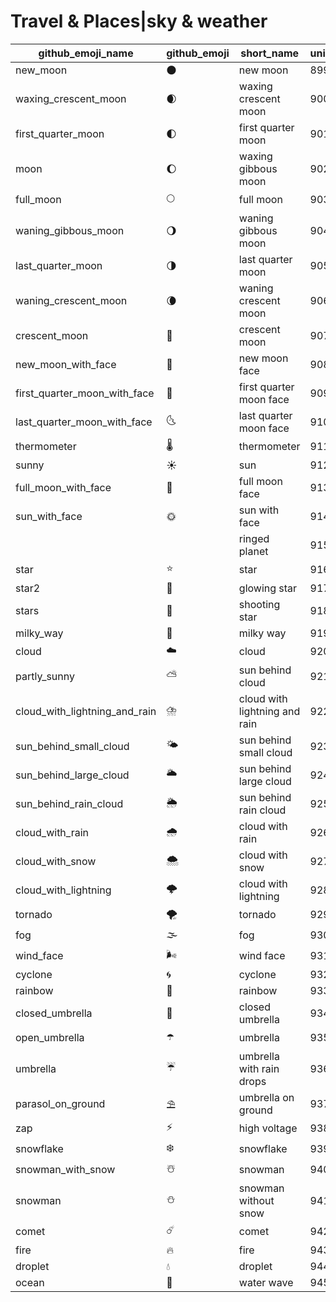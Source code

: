 # Travel & Places|sky & weather

|github_emoji_name|github_emoji|short_name|unicode_index|
|---|---|---|---|
|new_moon|:new_moon:|new moon|899|
|waxing_crescent_moon|:waxing_crescent_moon:|waxing crescent moon|900|
|first_quarter_moon|:first_quarter_moon:|first quarter moon|901|
|moon|:moon:|waxing gibbous moon|902|
|full_moon|:full_moon:|full moon|903|
|waning_gibbous_moon|:waning_gibbous_moon:|waning gibbous moon|904|
|last_quarter_moon|:last_quarter_moon:|last quarter moon|905|
|waning_crescent_moon|:waning_crescent_moon:|waning crescent moon|906|
|crescent_moon|:crescent_moon:|crescent moon|907|
|new_moon_with_face|:new_moon_with_face:|new moon face|908|
|first_quarter_moon_with_face|:first_quarter_moon_with_face:|first quarter moon face|909|
|last_quarter_moon_with_face|:last_quarter_moon_with_face:|last quarter moon face|910|
|thermometer|:thermometer:|thermometer|911|
|sunny|:sunny:|sun|912|
|full_moon_with_face|:full_moon_with_face:|full moon face|913|
|sun_with_face|:sun_with_face:|sun with face|914|
|||ringed planet|915|
|star|:star:|star|916|
|star2|:star2:|glowing star|917|
|stars|:stars:|shooting star|918|
|milky_way|:milky_way:|milky way|919|
|cloud|:cloud:|cloud|920|
|partly_sunny|:partly_sunny:|sun behind cloud|921|
|cloud_with_lightning_and_rain|:cloud_with_lightning_and_rain:|cloud with lightning and rain|922|
|sun_behind_small_cloud|:sun_behind_small_cloud:|sun behind small cloud|923|
|sun_behind_large_cloud|:sun_behind_large_cloud:|sun behind large cloud|924|
|sun_behind_rain_cloud|:sun_behind_rain_cloud:|sun behind rain cloud|925|
|cloud_with_rain|:cloud_with_rain:|cloud with rain|926|
|cloud_with_snow|:cloud_with_snow:|cloud with snow|927|
|cloud_with_lightning|:cloud_with_lightning:|cloud with lightning|928|
|tornado|:tornado:|tornado|929|
|fog|:fog:|fog|930|
|wind_face|:wind_face:|wind face|931|
|cyclone|:cyclone:|cyclone|932|
|rainbow|:rainbow:|rainbow|933|
|closed_umbrella|:closed_umbrella:|closed umbrella|934|
|open_umbrella|:open_umbrella:|umbrella|935|
|umbrella|:umbrella:|umbrella with rain drops|936|
|parasol_on_ground|:parasol_on_ground:|umbrella on ground|937|
|zap|:zap:|high voltage|938|
|snowflake|:snowflake:|snowflake|939|
|snowman_with_snow|:snowman_with_snow:|snowman|940|
|snowman|:snowman:|snowman without snow|941|
|comet|:comet:|comet|942|
|fire|:fire:|fire|943|
|droplet|:droplet:|droplet|944|
|ocean|:ocean:|water wave|945|
